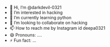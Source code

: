 - 👋 Hi, I’m @darkdevil-0321
- 👀 I’m interested in hacking 
- 🌱 I’m currently learning python 
- 💞️ I’m looking to collaborate on hacking 
- 📫 How to reach me by Instagram id deepa0321
- 😄 Pronouns: ....
- ⚡ Fun fact: ...

<!---
darkdevil-0321/darkdevil-0321 is a ✨ special ✨ repository because its `README.md` (this file) appears on your GitHub profile.
You can click the Preview link to take a look at your changes.
--->
